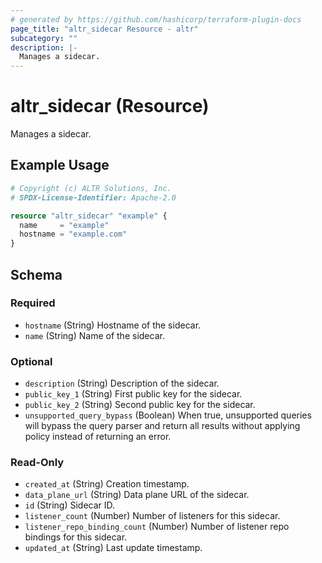 ```yaml
---
# generated by https://github.com/hashicorp/terraform-plugin-docs
page_title: "altr_sidecar Resource - altr"
subcategory: ""
description: |-
  Manages a sidecar.
---
```


# altr_sidecar (Resource)

Manages a sidecar.

## Example Usage

```terraform
# Copyright (c) ALTR Solutions, Inc.
# SPDX-License-Identifier: Apache-2.0

resource "altr_sidecar" "example" {
  name     = "example"
  hostname = "example.com"
}
```

<!-- schema generated by tfplugindocs -->
## Schema

### Required

- `hostname` (String) Hostname of the sidecar.
- `name` (String) Name of the sidecar.

### Optional

- `description` (String) Description of the sidecar.
- `public_key_1` (String) First public key for the sidecar.
- `public_key_2` (String) Second public key for the sidecar.
- `unsupported_query_bypass` (Boolean) When true, unsupported queries will bypass the query parser and return all results without applying policy instead of returning an error.

### Read-Only

- `created_at` (String) Creation timestamp.
- `data_plane_url` (String) Data plane URL of the sidecar.
- `id` (String) Sidecar ID.
- `listener_count` (Number) Number of listeners for this sidecar.
- `listener_repo_binding_count` (Number) Number of listener repo bindings for this sidecar.
- `updated_at` (String) Last update timestamp.
